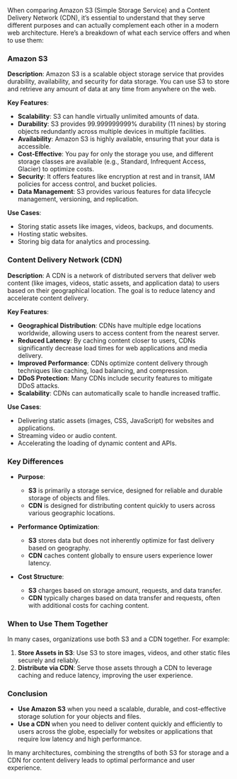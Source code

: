 When comparing Amazon S3 (Simple Storage Service) and a Content Delivery Network (CDN), it’s essential to understand that they serve different purposes and can actually complement each other in a modern web architecture. Here’s a breakdown of what each service offers and when to use them:

### Amazon S3

**Description**: Amazon S3 is a scalable object storage service that provides durability, availability, and security for data storage. You can use S3 to store and retrieve any amount of data at any time from anywhere on the web.

**Key Features**:
- **Scalability**: S3 can handle virtually unlimited amounts of data.
- **Durability**: S3 provides 99.999999999% durability (11 nines) by storing objects redundantly across multiple devices in multiple facilities.
- **Availability**: Amazon S3 is highly available, ensuring that your data is accessible.
- **Cost-Effective**: You pay for only the storage you use, and different storage classes are available (e.g., Standard, Infrequent Access, Glacier) to optimize costs.
- **Security**: It offers features like encryption at rest and in transit, IAM policies for access control, and bucket policies.
- **Data Management**: S3 provides various features for data lifecycle management, versioning, and replication.

**Use Cases**:
- Storing static assets like images, videos, backups, and documents.
- Hosting static websites.
- Storing big data for analytics and processing.

### Content Delivery Network (CDN)

**Description**: A CDN is a network of distributed servers that deliver web content (like images, videos, static assets, and application data) to users based on their geographical location. The goal is to reduce latency and accelerate content delivery.

**Key Features**:
- **Geographical Distribution**: CDNs have multiple edge locations worldwide, allowing users to access content from the nearest server.
- **Reduced Latency**: By caching content closer to users, CDNs significantly decrease load times for web applications and media delivery.
- **Improved Performance**: CDNs optimize content delivery through techniques like caching, load balancing, and compression.
- **DDoS Protection**: Many CDNs include security features to mitigate DDoS attacks.
- **Scalability**: CDNs can automatically scale to handle increased traffic.

**Use Cases**:
- Delivering static assets (images, CSS, JavaScript) for websites and applications.
- Streaming video or audio content.
- Accelerating the loading of dynamic content and APIs.

### Key Differences

- **Purpose**: 
  - **S3** is primarily a storage service, designed for reliable and durable storage of objects and files.
  - **CDN** is designed for distributing content quickly to users across various geographic locations.

- **Performance Optimization**: 
  - **S3** stores data but does not inherently optimize for fast delivery based on geography.
  - **CDN** caches content globally to ensure users experience lower latency.

- **Cost Structure**:
  - **S3** charges based on storage amount, requests, and data transfer.
  - **CDN** typically charges based on data transfer and requests, often with additional costs for caching content.

### When to Use Them Together

In many cases, organizations use both S3 and a CDN together. For example:

1. **Store Assets in S3**: Use S3 to store images, videos, and other static files securely and reliably.
2. **Distribute via CDN**: Serve those assets through a CDN to leverage caching and reduce latency, improving the user experience.

### Conclusion

- **Use Amazon S3** when you need a scalable, durable, and cost-effective storage solution for your objects and files.
- **Use a CDN** when you need to deliver content quickly and efficiently to users across the globe, especially for websites or applications that require low latency and high performance.

In many architectures, combining the strengths of both S3 for storage and a CDN for content delivery leads to optimal performance and user experience.
